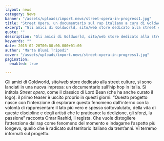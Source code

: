 ```yaml
---
layout: news
category: News
banner: "/assets/uploads/import.news/street-opera-in-progress1.jpg"
title: "Street Opera, un documentario sul rap italiano a cura di Goldworld"
excerpt: "Gli amici di Goldworld, sito/web store dedicato alla street culture, si sono lanciati in una nuova impresa: un documentario sull’hip hop in Italia. Si intitola Street opera, come il classico di Lord Bean (che ha anche curato il logo): il primo teaser è uscito proprio in questi giorni. “Questo progetto nasce con l’intenzione di esplorare [&hellip"
quote: ""
description: "Gli amici di Goldworld, sito/web store dedicato alla street culture, si sono lanciati in una nuova impresa: un documentario sull’hip hop in Italia. Si intitola Street opera, come il classico di Lord Bean (che ha anche curato il logo): il primo teaser è uscito proprio in questi giorni. “Questo progetto nasce con l’intenzione di esplorare [&hellip"
keywords: ""
date: 2015-02-20T00:00:00.000+01:00
author: "Marta Blumi Tripodi"
cover: "/assets/uploads/import.news/street-opera-in-progress1.jpg"
pagination:
  enabled: true

---
```


[](https://hotmc.com/wp-content/uploads/2015/02/street-opera-in-progress1.jpg)

Gli amici di Goldworld, sito/web store dedicato alla street culture, si sono lanciati in una nuova impresa: un documentario sull’hip hop in Italia. Si intitola _Street opera_, come il classico di Lord Bean (che ha anche curato il logo): il primo teaser è uscito proprio in questi giorni. “Questo progetto nasce con l’intenzione di esplorare questo fenomeno dall’interno con la volontà di rappresentare il lato più vero e spesso sottovalutato, della vita di queste discipline e degli artisti che le praticano: la dedizione, gli sforzi, la passione” racconta Omar Rashid, il regista. Che vuole distogliere l’attenzione dal rap come fenomeno del momento e indagarne l’aspetto più longevo, quello che è radicato sul territorio italiano da trent’anni. Vi terremo informati sul progetto.